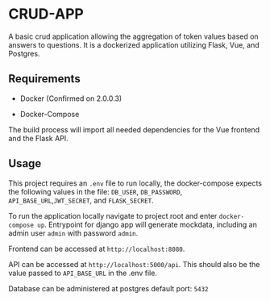 # CRUD-APP

A basic crud application allowing the aggregation of token values based on answers to questions. It is a dockerized application utilizing Flask, Vue, and Postgres.

## Requirements

* Docker (Confirmed on 2.0.0.3)

* Docker-Compose

The build process will import all needed dependencies for the Vue frontend and the Flask API.

## Usage

This project requires an `.env` file to run locally, the docker-compose expects the following values in the file:
`DB_USER`, `DB_PASSWORD`, `API_BASE_URL`,`JWT_SECRET`, and `FLASK_SECRET`.

To run the application locally navigate to project root and enter `docker-compose up`. Entrypoint for django app will generate mockdata, including an admin user `admin` with password `admin`.

Frontend can be accessed at `http://localhost:8080`.

API can be accessed at `http://localhost:5000/api`. This should also be the value passed to `API_BASE_URL` in the .env file.

Database can be administered at postgres default port: `5432`
